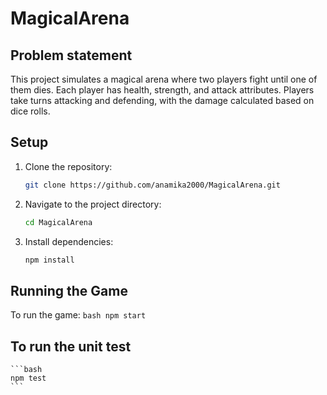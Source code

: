 # MagicalArena

## Problem statement

This project simulates a magical arena where two players fight until one of them dies. Each player has health, strength, and attack attributes. Players take turns attacking and defending, with the damage calculated based on dice rolls.

## Setup

1. Clone the repository:
    ```bash
    git clone https://github.com/anamika2000/MagicalArena.git
    ```

2. Navigate to the project directory:
    ```bash
    cd MagicalArena
    ```

3. Install dependencies:
    ```bash
    npm install
    ```

## Running the Game

To run the game:
    ```bash
    npm start
    ```

## To run the unit test

    ```bash
    npm test
    ```
